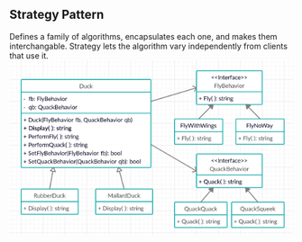 ## Strategy Pattern
Defines a family of algorithms, encapsulates each one, and makes them interchangable. Strategy lets the algorithm vary independently from clients that use it.
![Strategy Pattern Example](/img/strategy_pattern_example.png "Strategy Pattern Example")
